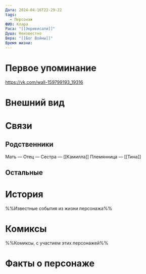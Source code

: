```yaml
---
Дата: 2024-04-16T22-29-22
tags:
  - Персонаж
ФИО: Клара
Раса: "[[Экривисали]]"
Душа: Неизвестно
Вера: "[[Бог Войны]]"
Время жизни:
---
```

# Первое упоминание
https://vk.com/wall-159799193_19316
# Внешний вид

# Связи
## Родственники
Мать —
Отец — 
Сестра — [[Камилла]]
Племянница — [[Тина]]
## Остальные 

# История
%%Известные события из жизни персонажа%%
# Комиксы
%%Комиксы, с участием этих персонажей%%
# Факты о персонаже

